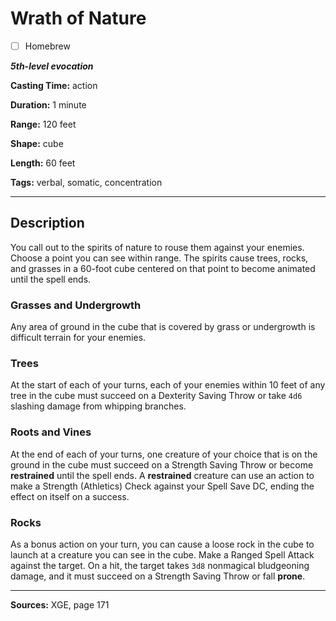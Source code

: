 # Wrath of Nature

- [ ] Homebrew

***5th-level evocation***

**Casting Time:** action

**Duration:** 1 minute

**Range:** 120 feet

**Shape:** cube

**Length:** 60 feet

**Tags:** verbal, somatic, concentration

---

## Description
You call out to the spirits of nature to rouse them against your enemies.
Choose a point you can see within range.
The spirits cause trees, rocks, and grasses in a 60-foot cube centered on that point to become animated until the spell ends.

### Grasses and Undergrowth
Any area of ground in the cube that is covered by grass or undergrowth is difficult terrain for your enemies.

### Trees
At the start of each of your turns, each of your enemies within 10 feet of any tree in the cube must succeed on a Dexterity Saving Throw or take `4d6` slashing damage from whipping branches.

### Roots and Vines
At the end of each of your turns, one creature of your choice that is on the ground in the cube must succeed on a Strength Saving Throw or become **restrained** until the spell ends.
A **restrained** creature can use an action to make a Strength (Athletics) Check against your Spell Save DC, ending the effect on itself on a success.

### Rocks
As a bonus action on your turn, you can cause a loose rock in the cube to launch at a creature you can see in the cube.
Make a Ranged Spell Attack against the target.
On a hit, the target takes `3d8` nonmagical bludgeoning damage, and it must succeed on a Strength Saving Throw or fall **prone**.

---

**Sources:** XGE, page 171
